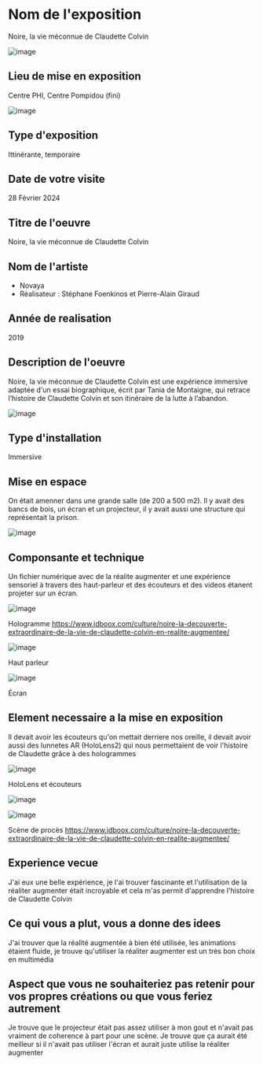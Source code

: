 # Nom de l'exposition
Noire, la vie méconnue de Claudette Colvin

![image](image/description.jpg)


## Lieu de mise en exposition 
Centre PHI, Centre Pompidou (fini)

![image](image/Entrer.jpg)


## Type d'exposition
Ittinérante, temporaire

## Date de votre visite
28 Février 2024

## Titre de l'oeuvre
Noire, la vie méconnue de Claudette Colvin

## Nom de l'artiste
- Novaya
- Réalisateur : Stéphane Foenkinos et Pierre-Alain Giraud

## Année de realisation
2019

## Description de l'oeuvre
Noire, la vie méconnue de Claudette Colvin est une expérience immersive adaptée d'un essai biographique, écrit par Tania de Montaigne, qui retrace l’histoire de Claudette Colvin et son itinéraire de la lutte à l’abandon. 


![image](image/synopsis.jpg)


## Type d'installation
Immersive


## Mise en espace
On était amenner dans une grande salle (de 200 a 500 m2). Il y avait des bancs de bois, un écran et un projecteur, il y avait aussi une structure qui représentait la prison.


![image](image/salle.jpg)



## Componsante et technique
Un fichier numérique avec de la réalite augmenter et une expérience sensoriel à travers des haut-parleur et des écouteurs et des videos étanent projeter sur un écran.


![image](image/hologramme.webp)


Hologramme <https://www.idboox.com/culture/noire-la-decouverte-extraordinaire-de-la-vie-de-claudette-colvin-en-realite-augmentee/>



![image](image/haut_parleur.jpg)



Haut parleur


![image](image/scene_2.jpg)


Écran




## Element necessaire a la mise en exposition 
Il devait avoir les écouteurs qu'on mettait derriere nos oreille, il devait avoir aussi des lunnetes AR (HoloLens2) qui nous permettaient de voir l'histoire de Claudette grâce à des hologrammes


![image](image/HoloLens2.jpg)


HoloLens et écouteurs





![image](image/Scènebus.png)








![image](image/hologramme_3.webp)


Scène de procès <https://www.idboox.com/culture/noire-la-decouverte-extraordinaire-de-la-vie-de-claudette-colvin-en-realite-augmentee/>



## Experience vecue
J'ai eux une belle expérience, je l'ai trouver fascinante et l'utilisation de la réaliter augmenter était incroyable et cela m'as permit d'apprendre l'histoire de Claudette Colvin

## Ce qui vous a plut, vous a donne des idees
J'ai trouver que la réalité augmentée à bien été utilisée, les animations étaient fluide, je trouve qu'utiliser la réaliter augmenter est un très bon choix en multimédia


## Aspect que vous ne souhaiteriez pas retenir pour vos propres créations ou que vous feriez autrement
Je trouve que le projecteur était pas assez utiliser à mon gout et n'avait pas vraiment de coherence à part pour une scène. Je trouve que ça aurait été meilleur si il n'avait pas utiliser l'écran et aurait juste utilise la réaliter augmenter
